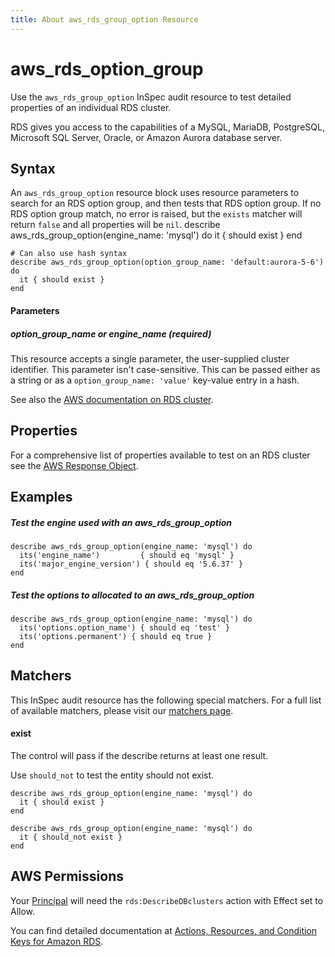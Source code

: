 ```yaml
---
title: About aws_rds_group_option Resource
---
```


# aws\_rds\_option\_group

Use the `aws_rds_group_option` InSpec audit resource to test detailed properties of an individual RDS cluster.

RDS gives you access to the capabilities of a MySQL, MariaDB, PostgreSQL, Microsoft SQL Server, Oracle, or Amazon Aurora database server.

## Syntax

An `aws_rds_group_option` resource block uses resource parameters to search for an RDS option group, and then tests that RDS option group.  If no RDS option group match, no error is raised, but the `exists` matcher will return `false` and all properties will be `nil`. 
    describe aws_rds_group_option(engine_name: 'mysql') do
      it { should exist }
    end

    # Can also use hash syntax
    describe aws_rds_group_option(option_group_name: 'default:aurora-5-6') do
      it { should exist }
    end

#### Parameters

##### option\_group\_name or engine\_name _(required)_

This resource accepts a single parameter, the user-supplied cluster identifier. This parameter isn't case-sensitive.
This can be passed either as a string or as a `option_group_name: 'value'` key-value entry in a hash.

See also the [AWS documentation on RDS cluster](https://docs.aws.amazon.com/AmazonRDS/latest/AuroraUserGuide/Aurora.Overview.html).

## Properties

For a comprehensive list of properties available to test on an RDS cluster see the [AWS Response Object](https://docs.aws.amazon.com/sdk-for-ruby/v3/api/Aws/RDS/DBCluster.html).

## Examples

##### Test the engine used with an aws_rds_group_option

    describe aws_rds_group_option(engine_name: 'mysql') do
      its('engine_name')         { should eq 'mysql' }
      its('major_engine_version') { should eq '5.6.37' }
    end

##### Test the options to allocated to an aws_rds_group_option

    describe aws_rds_group_option(engine_name: 'mysql') do
      its('options.option_name') { should eq 'test' }
      its('options.permanent') { should eq true }
    end



## Matchers

This InSpec audit resource has the following special matchers. For a full list of available matchers, please visit our [matchers page](https://www.inspec.io/docs/reference/matchers/).

#### exist

The control will pass if the describe returns at least one result.

Use `should_not` to test the entity should not exist.

    describe aws_rds_group_option(engine_name: 'mysql') do
      it { should exist }
    end

    describe aws_rds_group_option(engine_name: 'mysql') do
      it { should_not exist }
    end

## AWS Permissions

Your [Principal](https://docs.aws.amazon.com/IAM/latest/UserGuide/intro-structure.html#intro-structure-principal) will need the `rds:DescribeDBclusters` action with Effect set to Allow.

You can find detailed documentation at [Actions, Resources, and Condition Keys for Amazon RDS](https://docs.aws.amazon.com/IAM/latest/UserGuide/list_amazonrds.html).
